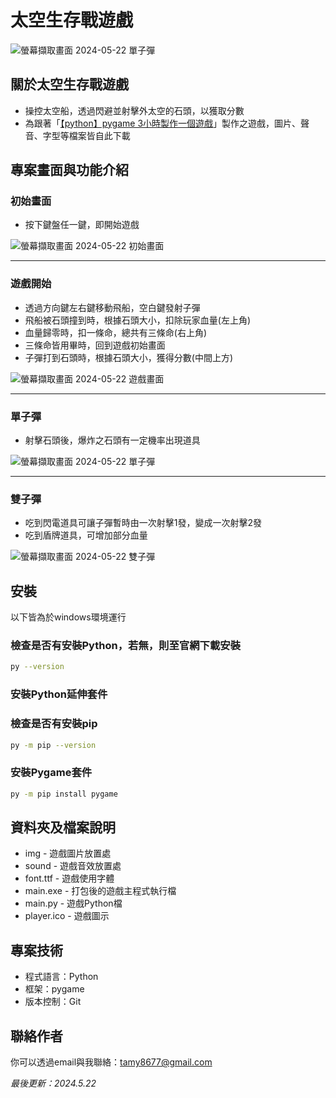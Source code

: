 # 太空生存戰遊戲
![螢幕擷取畫面 2024-05-22 單子彈](https://github.com/TamyTsai/space-survival-game/assets/97825677/18e00ce9-dfac-4a68-be2a-5f6f918059ae)

## 關於太空生存戰遊戲
- 操控太空船，透過閃避並射擊外太空的石頭，以獲取分數
- 為跟著「[【python】pygame 3小時製作一個遊戲](https://www.youtube.com/watch?v=61eX0bFAsYs)」製作之遊戲，圖片、聲音、字型等檔案皆自此下載

<!-- 專案目的 -->

<!-- ## 簡介
- 本專案為一個太空生存戰遊戲，玩家需操控太空船，透過閃避並射擊外太空的石頭，以獲取分數
- 為跟著「[【python】pygame 3小時製作一個遊戲](https://www.youtube.com/watch?v=61eX0bFAsYs)」製作之遊戲，圖片、聲音、字型等檔案皆自此下載
- 以Python撰寫
- 主要使用Pygame套件中的函式撰寫 -->

<!-- ## 功能
- 於遊戲初始畫面按下鍵盤任一鍵，即開始遊戲
- 透過方向鍵左右鍵移動飛船，空白鍵發射子彈
- 飛船被石頭撞到時，根據石頭大小，扣除玩家血量(血量顯示於視窗左上角)
- 血量歸零時，扣一條命，總共有三條命(生命數顯示於視窗右上角)
- 三條命皆用畢時，回到遊戲初始畫面
- 子彈打到石頭時，根據石頭大小，獲得分數(分數顯示於視窗中間上方)
- 射擊石頭後，爆炸之石頭有一定機率出現道具
- 吃到閃電道具可讓子彈暫時由一次射擊1發，變成一次射擊2發
- 吃到盾牌道具，可增加部分血量
- 遊戲音樂:
  - 背景音樂
  - 爆炸聲
  - 吃道具聲 -->

## 專案畫面與功能介紹
### 初始畫面
- 按下鍵盤任一鍵，即開始遊戲

![螢幕擷取畫面 2024-05-22 初始畫面](https://github.com/TamyTsai/space-survival-game/assets/97825677/7ce04971-78e7-467d-90cf-0affcbb2d882)

<hr>

### 遊戲開始
- 透過方向鍵左右鍵移動飛船，空白鍵發射子彈
- 飛船被石頭撞到時，根據石頭大小，扣除玩家血量(左上角)
- 血量歸零時，扣一條命，總共有三條命(右上角)
- 三條命皆用畢時，回到遊戲初始畫面
- 子彈打到石頭時，根據石頭大小，獲得分數(中間上方)

![螢幕擷取畫面 2024-05-22 遊戲畫面](https://github.com/TamyTsai/space-survival-game/assets/97825677/1b6d20fe-188d-4ba2-9169-e07014bbdbac)

<hr>

### 單子彈
- 射擊石頭後，爆炸之石頭有一定機率出現道具

![螢幕擷取畫面 2024-05-22 單子彈](https://github.com/TamyTsai/space-survival-game/assets/97825677/18e00ce9-dfac-4a68-be2a-5f6f918059ae)

<hr>

### 雙子彈
- 吃到閃電道具可讓子彈暫時由一次射擊1發，變成一次射擊2發
- 吃到盾牌道具，可增加部分血量

![螢幕擷取畫面 2024-05-22 雙子彈](https://github.com/TamyTsai/space-survival-game/assets/97825677/b2484805-35e8-4bc2-896f-a59285070a09)


## 安裝
以下皆為於windows環境運行

### 檢查是否有安裝Python，若無，則至官網下載安裝
```bash
py --version
```

### 安裝Python延伸套件

### 檢查是否有安裝pip
```bash
py -m pip --version
```

### 安裝Pygame套件
```bash
py -m pip install pygame
```

<!-- ### 取得專案
```bash
git clone https://github.com/TamyTsai/space-survival-game.git
```
### 移動到專案內
```bash
cd space-survival-game
``` -->

## 資料夾及檔案說明
- img - 遊戲圖片放置處
- sound - 遊戲音效放置處
- font.ttf - 遊戲使用字體
- main.exe - 打包後的遊戲主程式執行檔
- main.py - 遊戲Python檔
- player.ico - 遊戲圖示

<!-- ## 專案技術
- Python v3.12.3
  - pygame v2.5.2 -->

## 專案技術
- 程式語言：Python
- 框架：pygame
- 版本控制：Git

## 聯絡作者
你可以透過email與我聯絡：tamy8677@gmail.com

<i>最後更新：2024.5.22</i>
